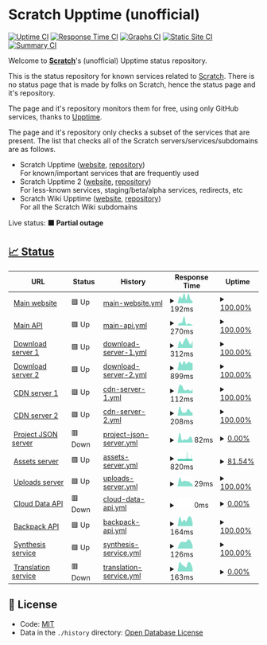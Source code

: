 # Scratch Upptime (unofficial)

[![Uptime CI](https://github.com/Hans5958/Scratch-Upptime/workflows/Uptime%20CI/badge.svg)](https://github.com/Hans5958/Scratch-Upptime/actions?query=workflow%3A%22Uptime+CI%22)
[![Response Time CI](https://github.com/Hans5958/Scratch-Upptime/workflows/Response%20Time%20CI/badge.svg)](https://github.com/Hans5958/Scratch-Upptime/actions?query=workflow%3A%22Response+Time+CI%22)
[![Graphs CI](https://github.com/Hans5958/Scratch-Upptime/workflows/Graphs%20CI/badge.svg)](https://github.com/Hans5958/Scratch-Upptime/actions?query=workflow%3A%22Graphs+CI%22)
[![Static Site CI](https://github.com/Hans5958/Scratch-Upptime/workflows/Static%20Site%20CI/badge.svg)](https://github.com/Hans5958/Scratch-Upptime/actions?query=workflow%3A%22Static+Site+CI%22)
[![Summary CI](https://github.com/Hans5958/Scratch-Upptime/workflows/Summary%20CI/badge.svg)](https://github.com/Hans5958/Scratch-Upptime/actions?query=workflow%3A%22Summary+CI%22)

Welcome to **[Scratch](https://scratch.mit.edu)**'s (unofficial) Upptime status repository.

This is the status repository for known services related to [Scratch](https://scratch.mit.edu). There is no status page that is made by folks on Scratch, hence the status page and it's repository.

The page and it's repository monitors them for free, using only GitHub services, thanks to [Upptime](https://github.com/upptime/upptime).

The page and it's repository only checks a subset of the services that are present. The list that checks all of the Scratch servers/services/subdomains are as follows.

- Scratch Upptime ([website](https://scratch-upptime.netlify.app), [repository](https://github.com/Hans5958/Scratch-Upptime))  
  For known/important services that are frequently used
- Scratch Upptime 2 ([website](https://scratch-upptime-2.netlify.app), [repository](https://github.com/Hans5958/Scratch-Upptime-2))  
  For less-known services, staging/beta/alpha services, redirects, etc
- Scratch Wiki Upptime ([website](https://scratch-wiki-upptime.netlify.app), [repository](https://github.com/Hans5958/Scratch-Wiki-Upptime))  
  For all the Scratch Wiki subdomains

Live status: <!--live status--> **🟧 Partial outage**

## [📈 Status](https://scratch-upptime.netlify.app)

<!--start: status pages-->
<!-- This summary is generated by Upptime (https://github.com/upptime/upptime) -->
<!-- Do not edit this manually, your changes will be overwritten -->
<!-- prettier-ignore -->
| URL | Status | History | Response Time | Uptime |
| --- | ------ | ------- | ------------- | ------ |
| <img alt="" src="https://icons.duckduckgo.com/ip3/scratch.mit.edu.ico" height="13"> [Main website](https://scratch.mit.edu) | 🟩 Up | [main-website.yml](https://github.com/Hans5958/Scratch-Upptime/commits/HEAD/history/main-website.yml) | <details><summary><img alt="Response time graph" src="./graphs/main-website/response-time-week.png" height="20"> 192ms</summary><br><a href="https://scratch-upptime.netlify.app/history/main-website"><img alt="Response time 153" src="https://img.shields.io/endpoint?url=https%3A%2F%2Fraw.githubusercontent.com%2FHans5958%2FScratch-Upptime%2FHEAD%2Fapi%2Fmain-website%2Fresponse-time.json"></a><br><a href="https://scratch-upptime.netlify.app/history/main-website"><img alt="24-hour response time 57" src="https://img.shields.io/endpoint?url=https%3A%2F%2Fraw.githubusercontent.com%2FHans5958%2FScratch-Upptime%2FHEAD%2Fapi%2Fmain-website%2Fresponse-time-day.json"></a><br><a href="https://scratch-upptime.netlify.app/history/main-website"><img alt="7-day response time 192" src="https://img.shields.io/endpoint?url=https%3A%2F%2Fraw.githubusercontent.com%2FHans5958%2FScratch-Upptime%2FHEAD%2Fapi%2Fmain-website%2Fresponse-time-week.json"></a><br><a href="https://scratch-upptime.netlify.app/history/main-website"><img alt="30-day response time 172" src="https://img.shields.io/endpoint?url=https%3A%2F%2Fraw.githubusercontent.com%2FHans5958%2FScratch-Upptime%2FHEAD%2Fapi%2Fmain-website%2Fresponse-time-month.json"></a><br><a href="https://scratch-upptime.netlify.app/history/main-website"><img alt="1-year response time 159" src="https://img.shields.io/endpoint?url=https%3A%2F%2Fraw.githubusercontent.com%2FHans5958%2FScratch-Upptime%2FHEAD%2Fapi%2Fmain-website%2Fresponse-time-year.json"></a></details> | <details><summary><a href="https://scratch-upptime.netlify.app/history/main-website">100.00%</a></summary><a href="https://scratch-upptime.netlify.app/history/main-website"><img alt="All-time uptime 99.98%" src="https://img.shields.io/endpoint?url=https%3A%2F%2Fraw.githubusercontent.com%2FHans5958%2FScratch-Upptime%2FHEAD%2Fapi%2Fmain-website%2Fuptime.json"></a><br><a href="https://scratch-upptime.netlify.app/history/main-website"><img alt="24-hour uptime 100.00%" src="https://img.shields.io/endpoint?url=https%3A%2F%2Fraw.githubusercontent.com%2FHans5958%2FScratch-Upptime%2FHEAD%2Fapi%2Fmain-website%2Fuptime-day.json"></a><br><a href="https://scratch-upptime.netlify.app/history/main-website"><img alt="7-day uptime 100.00%" src="https://img.shields.io/endpoint?url=https%3A%2F%2Fraw.githubusercontent.com%2FHans5958%2FScratch-Upptime%2FHEAD%2Fapi%2Fmain-website%2Fuptime-week.json"></a><br><a href="https://scratch-upptime.netlify.app/history/main-website"><img alt="30-day uptime 100.00%" src="https://img.shields.io/endpoint?url=https%3A%2F%2Fraw.githubusercontent.com%2FHans5958%2FScratch-Upptime%2FHEAD%2Fapi%2Fmain-website%2Fuptime-month.json"></a><br><a href="https://scratch-upptime.netlify.app/history/main-website"><img alt="1-year uptime 100.00%" src="https://img.shields.io/endpoint?url=https%3A%2F%2Fraw.githubusercontent.com%2FHans5958%2FScratch-Upptime%2FHEAD%2Fapi%2Fmain-website%2Fuptime-year.json"></a></details>
| <img alt="" src="https://icons.duckduckgo.com/ip3/api.scratch.mit.edu.ico" height="13"> [Main API](https://api.scratch.mit.edu) | 🟩 Up | [main-api.yml](https://github.com/Hans5958/Scratch-Upptime/commits/HEAD/history/main-api.yml) | <details><summary><img alt="Response time graph" src="./graphs/main-api/response-time-week.png" height="20"> 270ms</summary><br><a href="https://scratch-upptime.netlify.app/history/main-api"><img alt="Response time 147" src="https://img.shields.io/endpoint?url=https%3A%2F%2Fraw.githubusercontent.com%2FHans5958%2FScratch-Upptime%2FHEAD%2Fapi%2Fmain-api%2Fresponse-time.json"></a><br><a href="https://scratch-upptime.netlify.app/history/main-api"><img alt="24-hour response time 40" src="https://img.shields.io/endpoint?url=https%3A%2F%2Fraw.githubusercontent.com%2FHans5958%2FScratch-Upptime%2FHEAD%2Fapi%2Fmain-api%2Fresponse-time-day.json"></a><br><a href="https://scratch-upptime.netlify.app/history/main-api"><img alt="7-day response time 270" src="https://img.shields.io/endpoint?url=https%3A%2F%2Fraw.githubusercontent.com%2FHans5958%2FScratch-Upptime%2FHEAD%2Fapi%2Fmain-api%2Fresponse-time-week.json"></a><br><a href="https://scratch-upptime.netlify.app/history/main-api"><img alt="30-day response time 293" src="https://img.shields.io/endpoint?url=https%3A%2F%2Fraw.githubusercontent.com%2FHans5958%2FScratch-Upptime%2FHEAD%2Fapi%2Fmain-api%2Fresponse-time-month.json"></a><br><a href="https://scratch-upptime.netlify.app/history/main-api"><img alt="1-year response time 154" src="https://img.shields.io/endpoint?url=https%3A%2F%2Fraw.githubusercontent.com%2FHans5958%2FScratch-Upptime%2FHEAD%2Fapi%2Fmain-api%2Fresponse-time-year.json"></a></details> | <details><summary><a href="https://scratch-upptime.netlify.app/history/main-api">100.00%</a></summary><a href="https://scratch-upptime.netlify.app/history/main-api"><img alt="All-time uptime 100.00%" src="https://img.shields.io/endpoint?url=https%3A%2F%2Fraw.githubusercontent.com%2FHans5958%2FScratch-Upptime%2FHEAD%2Fapi%2Fmain-api%2Fuptime.json"></a><br><a href="https://scratch-upptime.netlify.app/history/main-api"><img alt="24-hour uptime 100.00%" src="https://img.shields.io/endpoint?url=https%3A%2F%2Fraw.githubusercontent.com%2FHans5958%2FScratch-Upptime%2FHEAD%2Fapi%2Fmain-api%2Fuptime-day.json"></a><br><a href="https://scratch-upptime.netlify.app/history/main-api"><img alt="7-day uptime 100.00%" src="https://img.shields.io/endpoint?url=https%3A%2F%2Fraw.githubusercontent.com%2FHans5958%2FScratch-Upptime%2FHEAD%2Fapi%2Fmain-api%2Fuptime-week.json"></a><br><a href="https://scratch-upptime.netlify.app/history/main-api"><img alt="30-day uptime 100.00%" src="https://img.shields.io/endpoint?url=https%3A%2F%2Fraw.githubusercontent.com%2FHans5958%2FScratch-Upptime%2FHEAD%2Fapi%2Fmain-api%2Fuptime-month.json"></a><br><a href="https://scratch-upptime.netlify.app/history/main-api"><img alt="1-year uptime 100.00%" src="https://img.shields.io/endpoint?url=https%3A%2F%2Fraw.githubusercontent.com%2FHans5958%2FScratch-Upptime%2FHEAD%2Fapi%2Fmain-api%2Fuptime-year.json"></a></details>
| <img alt="" src="https://icons.duckduckgo.com/ip3/download.scratch.mit.edu.ico" height="13"> [Download server 1](https://download.scratch.mit.edu) | 🟩 Up | [download-server-1.yml](https://github.com/Hans5958/Scratch-Upptime/commits/HEAD/history/download-server-1.yml) | <details><summary><img alt="Response time graph" src="./graphs/download-server-1/response-time-week.png" height="20"> 312ms</summary><br><a href="https://scratch-upptime.netlify.app/history/download-server-1"><img alt="Response time 274" src="https://img.shields.io/endpoint?url=https%3A%2F%2Fraw.githubusercontent.com%2FHans5958%2FScratch-Upptime%2FHEAD%2Fapi%2Fdownload-server-1%2Fresponse-time.json"></a><br><a href="https://scratch-upptime.netlify.app/history/download-server-1"><img alt="24-hour response time 342" src="https://img.shields.io/endpoint?url=https%3A%2F%2Fraw.githubusercontent.com%2FHans5958%2FScratch-Upptime%2FHEAD%2Fapi%2Fdownload-server-1%2Fresponse-time-day.json"></a><br><a href="https://scratch-upptime.netlify.app/history/download-server-1"><img alt="7-day response time 312" src="https://img.shields.io/endpoint?url=https%3A%2F%2Fraw.githubusercontent.com%2FHans5958%2FScratch-Upptime%2FHEAD%2Fapi%2Fdownload-server-1%2Fresponse-time-week.json"></a><br><a href="https://scratch-upptime.netlify.app/history/download-server-1"><img alt="30-day response time 285" src="https://img.shields.io/endpoint?url=https%3A%2F%2Fraw.githubusercontent.com%2FHans5958%2FScratch-Upptime%2FHEAD%2Fapi%2Fdownload-server-1%2Fresponse-time-month.json"></a><br><a href="https://scratch-upptime.netlify.app/history/download-server-1"><img alt="1-year response time 278" src="https://img.shields.io/endpoint?url=https%3A%2F%2Fraw.githubusercontent.com%2FHans5958%2FScratch-Upptime%2FHEAD%2Fapi%2Fdownload-server-1%2Fresponse-time-year.json"></a></details> | <details><summary><a href="https://scratch-upptime.netlify.app/history/download-server-1">100.00%</a></summary><a href="https://scratch-upptime.netlify.app/history/download-server-1"><img alt="All-time uptime 98.77%" src="https://img.shields.io/endpoint?url=https%3A%2F%2Fraw.githubusercontent.com%2FHans5958%2FScratch-Upptime%2FHEAD%2Fapi%2Fdownload-server-1%2Fuptime.json"></a><br><a href="https://scratch-upptime.netlify.app/history/download-server-1"><img alt="24-hour uptime 100.00%" src="https://img.shields.io/endpoint?url=https%3A%2F%2Fraw.githubusercontent.com%2FHans5958%2FScratch-Upptime%2FHEAD%2Fapi%2Fdownload-server-1%2Fuptime-day.json"></a><br><a href="https://scratch-upptime.netlify.app/history/download-server-1"><img alt="7-day uptime 100.00%" src="https://img.shields.io/endpoint?url=https%3A%2F%2Fraw.githubusercontent.com%2FHans5958%2FScratch-Upptime%2FHEAD%2Fapi%2Fdownload-server-1%2Fuptime-week.json"></a><br><a href="https://scratch-upptime.netlify.app/history/download-server-1"><img alt="30-day uptime 78.18%" src="https://img.shields.io/endpoint?url=https%3A%2F%2Fraw.githubusercontent.com%2FHans5958%2FScratch-Upptime%2FHEAD%2Fapi%2Fdownload-server-1%2Fuptime-month.json"></a><br><a href="https://scratch-upptime.netlify.app/history/download-server-1"><img alt="1-year uptime 98.18%" src="https://img.shields.io/endpoint?url=https%3A%2F%2Fraw.githubusercontent.com%2FHans5958%2FScratch-Upptime%2FHEAD%2Fapi%2Fdownload-server-1%2Fuptime-year.json"></a></details>
| <img alt="" src="https://icons.duckduckgo.com/ip3/downloads.scratch.mit.edu.ico" height="13"> [Download server 2](https://downloads.scratch.mit.edu/desktop/Scratch%20Setup.exe) | 🟩 Up | [download-server-2.yml](https://github.com/Hans5958/Scratch-Upptime/commits/HEAD/history/download-server-2.yml) | <details><summary><img alt="Response time graph" src="./graphs/download-server-2/response-time-week.png" height="20"> 899ms</summary><br><a href="https://scratch-upptime.netlify.app/history/download-server-2"><img alt="Response time 1576" src="https://img.shields.io/endpoint?url=https%3A%2F%2Fraw.githubusercontent.com%2FHans5958%2FScratch-Upptime%2FHEAD%2Fapi%2Fdownload-server-2%2Fresponse-time.json"></a><br><a href="https://scratch-upptime.netlify.app/history/download-server-2"><img alt="24-hour response time 833" src="https://img.shields.io/endpoint?url=https%3A%2F%2Fraw.githubusercontent.com%2FHans5958%2FScratch-Upptime%2FHEAD%2Fapi%2Fdownload-server-2%2Fresponse-time-day.json"></a><br><a href="https://scratch-upptime.netlify.app/history/download-server-2"><img alt="7-day response time 899" src="https://img.shields.io/endpoint?url=https%3A%2F%2Fraw.githubusercontent.com%2FHans5958%2FScratch-Upptime%2FHEAD%2Fapi%2Fdownload-server-2%2Fresponse-time-week.json"></a><br><a href="https://scratch-upptime.netlify.app/history/download-server-2"><img alt="30-day response time 866" src="https://img.shields.io/endpoint?url=https%3A%2F%2Fraw.githubusercontent.com%2FHans5958%2FScratch-Upptime%2FHEAD%2Fapi%2Fdownload-server-2%2Fresponse-time-month.json"></a><br><a href="https://scratch-upptime.netlify.app/history/download-server-2"><img alt="1-year response time 1524" src="https://img.shields.io/endpoint?url=https%3A%2F%2Fraw.githubusercontent.com%2FHans5958%2FScratch-Upptime%2FHEAD%2Fapi%2Fdownload-server-2%2Fresponse-time-year.json"></a></details> | <details><summary><a href="https://scratch-upptime.netlify.app/history/download-server-2">100.00%</a></summary><a href="https://scratch-upptime.netlify.app/history/download-server-2"><img alt="All-time uptime 99.84%" src="https://img.shields.io/endpoint?url=https%3A%2F%2Fraw.githubusercontent.com%2FHans5958%2FScratch-Upptime%2FHEAD%2Fapi%2Fdownload-server-2%2Fuptime.json"></a><br><a href="https://scratch-upptime.netlify.app/history/download-server-2"><img alt="24-hour uptime 100.00%" src="https://img.shields.io/endpoint?url=https%3A%2F%2Fraw.githubusercontent.com%2FHans5958%2FScratch-Upptime%2FHEAD%2Fapi%2Fdownload-server-2%2Fuptime-day.json"></a><br><a href="https://scratch-upptime.netlify.app/history/download-server-2"><img alt="7-day uptime 100.00%" src="https://img.shields.io/endpoint?url=https%3A%2F%2Fraw.githubusercontent.com%2FHans5958%2FScratch-Upptime%2FHEAD%2Fapi%2Fdownload-server-2%2Fuptime-week.json"></a><br><a href="https://scratch-upptime.netlify.app/history/download-server-2"><img alt="30-day uptime 100.00%" src="https://img.shields.io/endpoint?url=https%3A%2F%2Fraw.githubusercontent.com%2FHans5958%2FScratch-Upptime%2FHEAD%2Fapi%2Fdownload-server-2%2Fuptime-month.json"></a><br><a href="https://scratch-upptime.netlify.app/history/download-server-2"><img alt="1-year uptime 99.65%" src="https://img.shields.io/endpoint?url=https%3A%2F%2Fraw.githubusercontent.com%2FHans5958%2FScratch-Upptime%2FHEAD%2Fapi%2Fdownload-server-2%2Fuptime-year.json"></a></details>
| <img alt="" src="https://icons.duckduckgo.com/ip3/cdn.scratch.mit.edu.ico" height="13"> [CDN server 1](https://cdn.scratch.mit.edu/scratchr2/static/__867ec47c1657f9fde21932c086a84195__/images/logo_sm.png) | 🟩 Up | [cdn-server-1.yml](https://github.com/Hans5958/Scratch-Upptime/commits/HEAD/history/cdn-server-1.yml) | <details><summary><img alt="Response time graph" src="./graphs/cdn-server-1/response-time-week.png" height="20"> 112ms</summary><br><a href="https://scratch-upptime.netlify.app/history/cdn-server-1"><img alt="Response time 125" src="https://img.shields.io/endpoint?url=https%3A%2F%2Fraw.githubusercontent.com%2FHans5958%2FScratch-Upptime%2FHEAD%2Fapi%2Fcdn-server-1%2Fresponse-time.json"></a><br><a href="https://scratch-upptime.netlify.app/history/cdn-server-1"><img alt="24-hour response time 98" src="https://img.shields.io/endpoint?url=https%3A%2F%2Fraw.githubusercontent.com%2FHans5958%2FScratch-Upptime%2FHEAD%2Fapi%2Fcdn-server-1%2Fresponse-time-day.json"></a><br><a href="https://scratch-upptime.netlify.app/history/cdn-server-1"><img alt="7-day response time 112" src="https://img.shields.io/endpoint?url=https%3A%2F%2Fraw.githubusercontent.com%2FHans5958%2FScratch-Upptime%2FHEAD%2Fapi%2Fcdn-server-1%2Fresponse-time-week.json"></a><br><a href="https://scratch-upptime.netlify.app/history/cdn-server-1"><img alt="30-day response time 128" src="https://img.shields.io/endpoint?url=https%3A%2F%2Fraw.githubusercontent.com%2FHans5958%2FScratch-Upptime%2FHEAD%2Fapi%2Fcdn-server-1%2Fresponse-time-month.json"></a><br><a href="https://scratch-upptime.netlify.app/history/cdn-server-1"><img alt="1-year response time 129" src="https://img.shields.io/endpoint?url=https%3A%2F%2Fraw.githubusercontent.com%2FHans5958%2FScratch-Upptime%2FHEAD%2Fapi%2Fcdn-server-1%2Fresponse-time-year.json"></a></details> | <details><summary><a href="https://scratch-upptime.netlify.app/history/cdn-server-1">100.00%</a></summary><a href="https://scratch-upptime.netlify.app/history/cdn-server-1"><img alt="All-time uptime 100.00%" src="https://img.shields.io/endpoint?url=https%3A%2F%2Fraw.githubusercontent.com%2FHans5958%2FScratch-Upptime%2FHEAD%2Fapi%2Fcdn-server-1%2Fuptime.json"></a><br><a href="https://scratch-upptime.netlify.app/history/cdn-server-1"><img alt="24-hour uptime 100.00%" src="https://img.shields.io/endpoint?url=https%3A%2F%2Fraw.githubusercontent.com%2FHans5958%2FScratch-Upptime%2FHEAD%2Fapi%2Fcdn-server-1%2Fuptime-day.json"></a><br><a href="https://scratch-upptime.netlify.app/history/cdn-server-1"><img alt="7-day uptime 100.00%" src="https://img.shields.io/endpoint?url=https%3A%2F%2Fraw.githubusercontent.com%2FHans5958%2FScratch-Upptime%2FHEAD%2Fapi%2Fcdn-server-1%2Fuptime-week.json"></a><br><a href="https://scratch-upptime.netlify.app/history/cdn-server-1"><img alt="30-day uptime 100.00%" src="https://img.shields.io/endpoint?url=https%3A%2F%2Fraw.githubusercontent.com%2FHans5958%2FScratch-Upptime%2FHEAD%2Fapi%2Fcdn-server-1%2Fuptime-month.json"></a><br><a href="https://scratch-upptime.netlify.app/history/cdn-server-1"><img alt="1-year uptime 100.00%" src="https://img.shields.io/endpoint?url=https%3A%2F%2Fraw.githubusercontent.com%2FHans5958%2FScratch-Upptime%2FHEAD%2Fapi%2Fcdn-server-1%2Fuptime-year.json"></a></details>
| <img alt="" src="https://icons.duckduckgo.com/ip3/cdn2.scratch.mit.edu.ico" height="13"> [CDN server 2](https://cdn2.scratch.mit.edu/get_image/user/1882674_48x48.png) | 🟩 Up | [cdn-server-2.yml](https://github.com/Hans5958/Scratch-Upptime/commits/HEAD/history/cdn-server-2.yml) | <details><summary><img alt="Response time graph" src="./graphs/cdn-server-2/response-time-week.png" height="20"> 208ms</summary><br><a href="https://scratch-upptime.netlify.app/history/cdn-server-2"><img alt="Response time 238" src="https://img.shields.io/endpoint?url=https%3A%2F%2Fraw.githubusercontent.com%2FHans5958%2FScratch-Upptime%2FHEAD%2Fapi%2Fcdn-server-2%2Fresponse-time.json"></a><br><a href="https://scratch-upptime.netlify.app/history/cdn-server-2"><img alt="24-hour response time 117" src="https://img.shields.io/endpoint?url=https%3A%2F%2Fraw.githubusercontent.com%2FHans5958%2FScratch-Upptime%2FHEAD%2Fapi%2Fcdn-server-2%2Fresponse-time-day.json"></a><br><a href="https://scratch-upptime.netlify.app/history/cdn-server-2"><img alt="7-day response time 208" src="https://img.shields.io/endpoint?url=https%3A%2F%2Fraw.githubusercontent.com%2FHans5958%2FScratch-Upptime%2FHEAD%2Fapi%2Fcdn-server-2%2Fresponse-time-week.json"></a><br><a href="https://scratch-upptime.netlify.app/history/cdn-server-2"><img alt="30-day response time 223" src="https://img.shields.io/endpoint?url=https%3A%2F%2Fraw.githubusercontent.com%2FHans5958%2FScratch-Upptime%2FHEAD%2Fapi%2Fcdn-server-2%2Fresponse-time-month.json"></a><br><a href="https://scratch-upptime.netlify.app/history/cdn-server-2"><img alt="1-year response time 239" src="https://img.shields.io/endpoint?url=https%3A%2F%2Fraw.githubusercontent.com%2FHans5958%2FScratch-Upptime%2FHEAD%2Fapi%2Fcdn-server-2%2Fresponse-time-year.json"></a></details> | <details><summary><a href="https://scratch-upptime.netlify.app/history/cdn-server-2">100.00%</a></summary><a href="https://scratch-upptime.netlify.app/history/cdn-server-2"><img alt="All-time uptime 99.96%" src="https://img.shields.io/endpoint?url=https%3A%2F%2Fraw.githubusercontent.com%2FHans5958%2FScratch-Upptime%2FHEAD%2Fapi%2Fcdn-server-2%2Fuptime.json"></a><br><a href="https://scratch-upptime.netlify.app/history/cdn-server-2"><img alt="24-hour uptime 100.00%" src="https://img.shields.io/endpoint?url=https%3A%2F%2Fraw.githubusercontent.com%2FHans5958%2FScratch-Upptime%2FHEAD%2Fapi%2Fcdn-server-2%2Fuptime-day.json"></a><br><a href="https://scratch-upptime.netlify.app/history/cdn-server-2"><img alt="7-day uptime 100.00%" src="https://img.shields.io/endpoint?url=https%3A%2F%2Fraw.githubusercontent.com%2FHans5958%2FScratch-Upptime%2FHEAD%2Fapi%2Fcdn-server-2%2Fuptime-week.json"></a><br><a href="https://scratch-upptime.netlify.app/history/cdn-server-2"><img alt="30-day uptime 100.00%" src="https://img.shields.io/endpoint?url=https%3A%2F%2Fraw.githubusercontent.com%2FHans5958%2FScratch-Upptime%2FHEAD%2Fapi%2Fcdn-server-2%2Fuptime-month.json"></a><br><a href="https://scratch-upptime.netlify.app/history/cdn-server-2"><img alt="1-year uptime 100.00%" src="https://img.shields.io/endpoint?url=https%3A%2F%2Fraw.githubusercontent.com%2FHans5958%2FScratch-Upptime%2FHEAD%2Fapi%2Fcdn-server-2%2Fuptime-year.json"></a></details>
| <img alt="" src="https://icons.duckduckgo.com/ip3/projects.scratch.mit.edu.ico" height="13"> [Project JSON server](https://projects.scratch.mit.edu) | 🟥 Down | [project-json-server.yml](https://github.com/Hans5958/Scratch-Upptime/commits/HEAD/history/project-json-server.yml) | <details><summary><img alt="Response time graph" src="./graphs/project-json-server/response-time-week.png" height="20"> 82ms</summary><br><a href="https://scratch-upptime.netlify.app/history/project-json-server"><img alt="Response time 118" src="https://img.shields.io/endpoint?url=https%3A%2F%2Fraw.githubusercontent.com%2FHans5958%2FScratch-Upptime%2FHEAD%2Fapi%2Fproject-json-server%2Fresponse-time.json"></a><br><a href="https://scratch-upptime.netlify.app/history/project-json-server"><img alt="24-hour response time 36" src="https://img.shields.io/endpoint?url=https%3A%2F%2Fraw.githubusercontent.com%2FHans5958%2FScratch-Upptime%2FHEAD%2Fapi%2Fproject-json-server%2Fresponse-time-day.json"></a><br><a href="https://scratch-upptime.netlify.app/history/project-json-server"><img alt="7-day response time 82" src="https://img.shields.io/endpoint?url=https%3A%2F%2Fraw.githubusercontent.com%2FHans5958%2FScratch-Upptime%2FHEAD%2Fapi%2Fproject-json-server%2Fresponse-time-week.json"></a><br><a href="https://scratch-upptime.netlify.app/history/project-json-server"><img alt="30-day response time 132" src="https://img.shields.io/endpoint?url=https%3A%2F%2Fraw.githubusercontent.com%2FHans5958%2FScratch-Upptime%2FHEAD%2Fapi%2Fproject-json-server%2Fresponse-time-month.json"></a><br><a href="https://scratch-upptime.netlify.app/history/project-json-server"><img alt="1-year response time 120" src="https://img.shields.io/endpoint?url=https%3A%2F%2Fraw.githubusercontent.com%2FHans5958%2FScratch-Upptime%2FHEAD%2Fapi%2Fproject-json-server%2Fresponse-time-year.json"></a></details> | <details><summary><a href="https://scratch-upptime.netlify.app/history/project-json-server">0.00%</a></summary><a href="https://scratch-upptime.netlify.app/history/project-json-server"><img alt="All-time uptime 66.45%" src="https://img.shields.io/endpoint?url=https%3A%2F%2Fraw.githubusercontent.com%2FHans5958%2FScratch-Upptime%2FHEAD%2Fapi%2Fproject-json-server%2Fuptime.json"></a><br><a href="https://scratch-upptime.netlify.app/history/project-json-server"><img alt="24-hour uptime 0.00%" src="https://img.shields.io/endpoint?url=https%3A%2F%2Fraw.githubusercontent.com%2FHans5958%2FScratch-Upptime%2FHEAD%2Fapi%2Fproject-json-server%2Fuptime-day.json"></a><br><a href="https://scratch-upptime.netlify.app/history/project-json-server"><img alt="7-day uptime 0.00%" src="https://img.shields.io/endpoint?url=https%3A%2F%2Fraw.githubusercontent.com%2FHans5958%2FScratch-Upptime%2FHEAD%2Fapi%2Fproject-json-server%2Fuptime-week.json"></a><br><a href="https://scratch-upptime.netlify.app/history/project-json-server"><img alt="30-day uptime 0.00%" src="https://img.shields.io/endpoint?url=https%3A%2F%2Fraw.githubusercontent.com%2FHans5958%2FScratch-Upptime%2FHEAD%2Fapi%2Fproject-json-server%2Fuptime-month.json"></a><br><a href="https://scratch-upptime.netlify.app/history/project-json-server"><img alt="1-year uptime 2.18%" src="https://img.shields.io/endpoint?url=https%3A%2F%2Fraw.githubusercontent.com%2FHans5958%2FScratch-Upptime%2FHEAD%2Fapi%2Fproject-json-server%2Fuptime-year.json"></a></details>
| <img alt="" src="https://icons.duckduckgo.com/ip3/assets.scratch.mit.edu.ico" height="13"> [Assets server](https://assets.scratch.mit.edu) | 🟩 Up | [assets-server.yml](https://github.com/Hans5958/Scratch-Upptime/commits/HEAD/history/assets-server.yml) | <details><summary><img alt="Response time graph" src="./graphs/assets-server/response-time-week.png" height="20"> 820ms</summary><br><a href="https://scratch-upptime.netlify.app/history/assets-server"><img alt="Response time 328" src="https://img.shields.io/endpoint?url=https%3A%2F%2Fraw.githubusercontent.com%2FHans5958%2FScratch-Upptime%2FHEAD%2Fapi%2Fassets-server%2Fresponse-time.json"></a><br><a href="https://scratch-upptime.netlify.app/history/assets-server"><img alt="24-hour response time 748" src="https://img.shields.io/endpoint?url=https%3A%2F%2Fraw.githubusercontent.com%2FHans5958%2FScratch-Upptime%2FHEAD%2Fapi%2Fassets-server%2Fresponse-time-day.json"></a><br><a href="https://scratch-upptime.netlify.app/history/assets-server"><img alt="7-day response time 820" src="https://img.shields.io/endpoint?url=https%3A%2F%2Fraw.githubusercontent.com%2FHans5958%2FScratch-Upptime%2FHEAD%2Fapi%2Fassets-server%2Fresponse-time-week.json"></a><br><a href="https://scratch-upptime.netlify.app/history/assets-server"><img alt="30-day response time 746" src="https://img.shields.io/endpoint?url=https%3A%2F%2Fraw.githubusercontent.com%2FHans5958%2FScratch-Upptime%2FHEAD%2Fapi%2Fassets-server%2Fresponse-time-month.json"></a><br><a href="https://scratch-upptime.netlify.app/history/assets-server"><img alt="1-year response time 379" src="https://img.shields.io/endpoint?url=https%3A%2F%2Fraw.githubusercontent.com%2FHans5958%2FScratch-Upptime%2FHEAD%2Fapi%2Fassets-server%2Fresponse-time-year.json"></a></details> | <details><summary><a href="https://scratch-upptime.netlify.app/history/assets-server">81.54%</a></summary><a href="https://scratch-upptime.netlify.app/history/assets-server"><img alt="All-time uptime 99.87%" src="https://img.shields.io/endpoint?url=https%3A%2F%2Fraw.githubusercontent.com%2FHans5958%2FScratch-Upptime%2FHEAD%2Fapi%2Fassets-server%2Fuptime.json"></a><br><a href="https://scratch-upptime.netlify.app/history/assets-server"><img alt="24-hour uptime 63.36%" src="https://img.shields.io/endpoint?url=https%3A%2F%2Fraw.githubusercontent.com%2FHans5958%2FScratch-Upptime%2FHEAD%2Fapi%2Fassets-server%2Fuptime-day.json"></a><br><a href="https://scratch-upptime.netlify.app/history/assets-server"><img alt="7-day uptime 81.54%" src="https://img.shields.io/endpoint?url=https%3A%2F%2Fraw.githubusercontent.com%2FHans5958%2FScratch-Upptime%2FHEAD%2Fapi%2Fassets-server%2Fuptime-week.json"></a><br><a href="https://scratch-upptime.netlify.app/history/assets-server"><img alt="30-day uptime 95.62%" src="https://img.shields.io/endpoint?url=https%3A%2F%2Fraw.githubusercontent.com%2FHans5958%2FScratch-Upptime%2FHEAD%2Fapi%2Fassets-server%2Fuptime-month.json"></a><br><a href="https://scratch-upptime.netlify.app/history/assets-server"><img alt="1-year uptime 99.63%" src="https://img.shields.io/endpoint?url=https%3A%2F%2Fraw.githubusercontent.com%2FHans5958%2FScratch-Upptime%2FHEAD%2Fapi%2Fassets-server%2Fuptime-year.json"></a></details>
| <img alt="" src="https://icons.duckduckgo.com/ip3/uploads.scratch.mit.edu.ico" height="13"> [Uploads server](https://uploads.scratch.mit.edu/projects/thumbnails/10128407.png) | 🟩 Up | [uploads-server.yml](https://github.com/Hans5958/Scratch-Upptime/commits/HEAD/history/uploads-server.yml) | <details><summary><img alt="Response time graph" src="./graphs/uploads-server/response-time-week.png" height="20"> 29ms</summary><br><a href="https://scratch-upptime.netlify.app/history/uploads-server"><img alt="Response time 41" src="https://img.shields.io/endpoint?url=https%3A%2F%2Fraw.githubusercontent.com%2FHans5958%2FScratch-Upptime%2FHEAD%2Fapi%2Fuploads-server%2Fresponse-time.json"></a><br><a href="https://scratch-upptime.netlify.app/history/uploads-server"><img alt="24-hour response time 9" src="https://img.shields.io/endpoint?url=https%3A%2F%2Fraw.githubusercontent.com%2FHans5958%2FScratch-Upptime%2FHEAD%2Fapi%2Fuploads-server%2Fresponse-time-day.json"></a><br><a href="https://scratch-upptime.netlify.app/history/uploads-server"><img alt="7-day response time 29" src="https://img.shields.io/endpoint?url=https%3A%2F%2Fraw.githubusercontent.com%2FHans5958%2FScratch-Upptime%2FHEAD%2Fapi%2Fuploads-server%2Fresponse-time-week.json"></a><br><a href="https://scratch-upptime.netlify.app/history/uploads-server"><img alt="30-day response time 42" src="https://img.shields.io/endpoint?url=https%3A%2F%2Fraw.githubusercontent.com%2FHans5958%2FScratch-Upptime%2FHEAD%2Fapi%2Fuploads-server%2Fresponse-time-month.json"></a><br><a href="https://scratch-upptime.netlify.app/history/uploads-server"><img alt="1-year response time 40" src="https://img.shields.io/endpoint?url=https%3A%2F%2Fraw.githubusercontent.com%2FHans5958%2FScratch-Upptime%2FHEAD%2Fapi%2Fuploads-server%2Fresponse-time-year.json"></a></details> | <details><summary><a href="https://scratch-upptime.netlify.app/history/uploads-server">100.00%</a></summary><a href="https://scratch-upptime.netlify.app/history/uploads-server"><img alt="All-time uptime 99.99%" src="https://img.shields.io/endpoint?url=https%3A%2F%2Fraw.githubusercontent.com%2FHans5958%2FScratch-Upptime%2FHEAD%2Fapi%2Fuploads-server%2Fuptime.json"></a><br><a href="https://scratch-upptime.netlify.app/history/uploads-server"><img alt="24-hour uptime 100.00%" src="https://img.shields.io/endpoint?url=https%3A%2F%2Fraw.githubusercontent.com%2FHans5958%2FScratch-Upptime%2FHEAD%2Fapi%2Fuploads-server%2Fuptime-day.json"></a><br><a href="https://scratch-upptime.netlify.app/history/uploads-server"><img alt="7-day uptime 100.00%" src="https://img.shields.io/endpoint?url=https%3A%2F%2Fraw.githubusercontent.com%2FHans5958%2FScratch-Upptime%2FHEAD%2Fapi%2Fuploads-server%2Fuptime-week.json"></a><br><a href="https://scratch-upptime.netlify.app/history/uploads-server"><img alt="30-day uptime 100.00%" src="https://img.shields.io/endpoint?url=https%3A%2F%2Fraw.githubusercontent.com%2FHans5958%2FScratch-Upptime%2FHEAD%2Fapi%2Fuploads-server%2Fuptime-month.json"></a><br><a href="https://scratch-upptime.netlify.app/history/uploads-server"><img alt="1-year uptime 100.00%" src="https://img.shields.io/endpoint?url=https%3A%2F%2Fraw.githubusercontent.com%2FHans5958%2FScratch-Upptime%2FHEAD%2Fapi%2Fuploads-server%2Fuptime-year.json"></a></details>
| <img alt="" src="https://icons.duckduckgo.com/ip3/clouddata.scratch.mit.edu.ico" height="13"> [Cloud Data API](https://clouddata.scratch.mit.edu) | 🟥 Down | [cloud-data-api.yml](https://github.com/Hans5958/Scratch-Upptime/commits/HEAD/history/cloud-data-api.yml) | <details><summary><img alt="Response time graph" src="./graphs/cloud-data-api/response-time-week.png" height="20"> 0ms</summary><br><a href="https://scratch-upptime.netlify.app/history/cloud-data-api"><img alt="Response time 288" src="https://img.shields.io/endpoint?url=https%3A%2F%2Fraw.githubusercontent.com%2FHans5958%2FScratch-Upptime%2FHEAD%2Fapi%2Fcloud-data-api%2Fresponse-time.json"></a><br><a href="https://scratch-upptime.netlify.app/history/cloud-data-api"><img alt="24-hour response time 0" src="https://img.shields.io/endpoint?url=https%3A%2F%2Fraw.githubusercontent.com%2FHans5958%2FScratch-Upptime%2FHEAD%2Fapi%2Fcloud-data-api%2Fresponse-time-day.json"></a><br><a href="https://scratch-upptime.netlify.app/history/cloud-data-api"><img alt="7-day response time 0" src="https://img.shields.io/endpoint?url=https%3A%2F%2Fraw.githubusercontent.com%2FHans5958%2FScratch-Upptime%2FHEAD%2Fapi%2Fcloud-data-api%2Fresponse-time-week.json"></a><br><a href="https://scratch-upptime.netlify.app/history/cloud-data-api"><img alt="30-day response time 0" src="https://img.shields.io/endpoint?url=https%3A%2F%2Fraw.githubusercontent.com%2FHans5958%2FScratch-Upptime%2FHEAD%2Fapi%2Fcloud-data-api%2Fresponse-time-month.json"></a><br><a href="https://scratch-upptime.netlify.app/history/cloud-data-api"><img alt="1-year response time 269" src="https://img.shields.io/endpoint?url=https%3A%2F%2Fraw.githubusercontent.com%2FHans5958%2FScratch-Upptime%2FHEAD%2Fapi%2Fcloud-data-api%2Fresponse-time-year.json"></a></details> | <details><summary><a href="https://scratch-upptime.netlify.app/history/cloud-data-api">0.00%</a></summary><a href="https://scratch-upptime.netlify.app/history/cloud-data-api"><img alt="All-time uptime 96.68%" src="https://img.shields.io/endpoint?url=https%3A%2F%2Fraw.githubusercontent.com%2FHans5958%2FScratch-Upptime%2FHEAD%2Fapi%2Fcloud-data-api%2Fuptime.json"></a><br><a href="https://scratch-upptime.netlify.app/history/cloud-data-api"><img alt="24-hour uptime 0.00%" src="https://img.shields.io/endpoint?url=https%3A%2F%2Fraw.githubusercontent.com%2FHans5958%2FScratch-Upptime%2FHEAD%2Fapi%2Fcloud-data-api%2Fuptime-day.json"></a><br><a href="https://scratch-upptime.netlify.app/history/cloud-data-api"><img alt="7-day uptime 0.00%" src="https://img.shields.io/endpoint?url=https%3A%2F%2Fraw.githubusercontent.com%2FHans5958%2FScratch-Upptime%2FHEAD%2Fapi%2Fcloud-data-api%2Fuptime-week.json"></a><br><a href="https://scratch-upptime.netlify.app/history/cloud-data-api"><img alt="30-day uptime 0.00%" src="https://img.shields.io/endpoint?url=https%3A%2F%2Fraw.githubusercontent.com%2FHans5958%2FScratch-Upptime%2FHEAD%2Fapi%2Fcloud-data-api%2Fuptime-month.json"></a><br><a href="https://scratch-upptime.netlify.app/history/cloud-data-api"><img alt="1-year uptime 90.32%" src="https://img.shields.io/endpoint?url=https%3A%2F%2Fraw.githubusercontent.com%2FHans5958%2FScratch-Upptime%2FHEAD%2Fapi%2Fcloud-data-api%2Fuptime-year.json"></a></details>
| <img alt="" src="https://icons.duckduckgo.com/ip3/backpack.scratch.mit.edu.ico" height="13"> [Backpack API](https://backpack.scratch.mit.edu) | 🟩 Up | [backpack-api.yml](https://github.com/Hans5958/Scratch-Upptime/commits/HEAD/history/backpack-api.yml) | <details><summary><img alt="Response time graph" src="./graphs/backpack-api/response-time-week.png" height="20"> 164ms</summary><br><a href="https://scratch-upptime.netlify.app/history/backpack-api"><img alt="Response time 290" src="https://img.shields.io/endpoint?url=https%3A%2F%2Fraw.githubusercontent.com%2FHans5958%2FScratch-Upptime%2FHEAD%2Fapi%2Fbackpack-api%2Fresponse-time.json"></a><br><a href="https://scratch-upptime.netlify.app/history/backpack-api"><img alt="24-hour response time 77" src="https://img.shields.io/endpoint?url=https%3A%2F%2Fraw.githubusercontent.com%2FHans5958%2FScratch-Upptime%2FHEAD%2Fapi%2Fbackpack-api%2Fresponse-time-day.json"></a><br><a href="https://scratch-upptime.netlify.app/history/backpack-api"><img alt="7-day response time 164" src="https://img.shields.io/endpoint?url=https%3A%2F%2Fraw.githubusercontent.com%2FHans5958%2FScratch-Upptime%2FHEAD%2Fapi%2Fbackpack-api%2Fresponse-time-week.json"></a><br><a href="https://scratch-upptime.netlify.app/history/backpack-api"><img alt="30-day response time 459" src="https://img.shields.io/endpoint?url=https%3A%2F%2Fraw.githubusercontent.com%2FHans5958%2FScratch-Upptime%2FHEAD%2Fapi%2Fbackpack-api%2Fresponse-time-month.json"></a><br><a href="https://scratch-upptime.netlify.app/history/backpack-api"><img alt="1-year response time 327" src="https://img.shields.io/endpoint?url=https%3A%2F%2Fraw.githubusercontent.com%2FHans5958%2FScratch-Upptime%2FHEAD%2Fapi%2Fbackpack-api%2Fresponse-time-year.json"></a></details> | <details><summary><a href="https://scratch-upptime.netlify.app/history/backpack-api">100.00%</a></summary><a href="https://scratch-upptime.netlify.app/history/backpack-api"><img alt="All-time uptime 99.97%" src="https://img.shields.io/endpoint?url=https%3A%2F%2Fraw.githubusercontent.com%2FHans5958%2FScratch-Upptime%2FHEAD%2Fapi%2Fbackpack-api%2Fuptime.json"></a><br><a href="https://scratch-upptime.netlify.app/history/backpack-api"><img alt="24-hour uptime 100.00%" src="https://img.shields.io/endpoint?url=https%3A%2F%2Fraw.githubusercontent.com%2FHans5958%2FScratch-Upptime%2FHEAD%2Fapi%2Fbackpack-api%2Fuptime-day.json"></a><br><a href="https://scratch-upptime.netlify.app/history/backpack-api"><img alt="7-day uptime 100.00%" src="https://img.shields.io/endpoint?url=https%3A%2F%2Fraw.githubusercontent.com%2FHans5958%2FScratch-Upptime%2FHEAD%2Fapi%2Fbackpack-api%2Fuptime-week.json"></a><br><a href="https://scratch-upptime.netlify.app/history/backpack-api"><img alt="30-day uptime 100.00%" src="https://img.shields.io/endpoint?url=https%3A%2F%2Fraw.githubusercontent.com%2FHans5958%2FScratch-Upptime%2FHEAD%2Fapi%2Fbackpack-api%2Fuptime-month.json"></a><br><a href="https://scratch-upptime.netlify.app/history/backpack-api"><img alt="1-year uptime 99.94%" src="https://img.shields.io/endpoint?url=https%3A%2F%2Fraw.githubusercontent.com%2FHans5958%2FScratch-Upptime%2FHEAD%2Fapi%2Fbackpack-api%2Fuptime-year.json"></a></details>
| <img alt="" src="https://icons.duckduckgo.com/ip3/synthesis-service.scratch.mit.edu.ico" height="13"> [Synthesis service](https://synthesis-service.scratch.mit.edu) | 🟩 Up | [synthesis-service.yml](https://github.com/Hans5958/Scratch-Upptime/commits/HEAD/history/synthesis-service.yml) | <details><summary><img alt="Response time graph" src="./graphs/synthesis-service/response-time-week.png" height="20"> 126ms</summary><br><a href="https://scratch-upptime.netlify.app/history/synthesis-service"><img alt="Response time 145" src="https://img.shields.io/endpoint?url=https%3A%2F%2Fraw.githubusercontent.com%2FHans5958%2FScratch-Upptime%2FHEAD%2Fapi%2Fsynthesis-service%2Fresponse-time.json"></a><br><a href="https://scratch-upptime.netlify.app/history/synthesis-service"><img alt="24-hour response time 53" src="https://img.shields.io/endpoint?url=https%3A%2F%2Fraw.githubusercontent.com%2FHans5958%2FScratch-Upptime%2FHEAD%2Fapi%2Fsynthesis-service%2Fresponse-time-day.json"></a><br><a href="https://scratch-upptime.netlify.app/history/synthesis-service"><img alt="7-day response time 126" src="https://img.shields.io/endpoint?url=https%3A%2F%2Fraw.githubusercontent.com%2FHans5958%2FScratch-Upptime%2FHEAD%2Fapi%2Fsynthesis-service%2Fresponse-time-week.json"></a><br><a href="https://scratch-upptime.netlify.app/history/synthesis-service"><img alt="30-day response time 117" src="https://img.shields.io/endpoint?url=https%3A%2F%2Fraw.githubusercontent.com%2FHans5958%2FScratch-Upptime%2FHEAD%2Fapi%2Fsynthesis-service%2Fresponse-time-month.json"></a><br><a href="https://scratch-upptime.netlify.app/history/synthesis-service"><img alt="1-year response time 158" src="https://img.shields.io/endpoint?url=https%3A%2F%2Fraw.githubusercontent.com%2FHans5958%2FScratch-Upptime%2FHEAD%2Fapi%2Fsynthesis-service%2Fresponse-time-year.json"></a></details> | <details><summary><a href="https://scratch-upptime.netlify.app/history/synthesis-service">100.00%</a></summary><a href="https://scratch-upptime.netlify.app/history/synthesis-service"><img alt="All-time uptime 99.98%" src="https://img.shields.io/endpoint?url=https%3A%2F%2Fraw.githubusercontent.com%2FHans5958%2FScratch-Upptime%2FHEAD%2Fapi%2Fsynthesis-service%2Fuptime.json"></a><br><a href="https://scratch-upptime.netlify.app/history/synthesis-service"><img alt="24-hour uptime 100.00%" src="https://img.shields.io/endpoint?url=https%3A%2F%2Fraw.githubusercontent.com%2FHans5958%2FScratch-Upptime%2FHEAD%2Fapi%2Fsynthesis-service%2Fuptime-day.json"></a><br><a href="https://scratch-upptime.netlify.app/history/synthesis-service"><img alt="7-day uptime 100.00%" src="https://img.shields.io/endpoint?url=https%3A%2F%2Fraw.githubusercontent.com%2FHans5958%2FScratch-Upptime%2FHEAD%2Fapi%2Fsynthesis-service%2Fuptime-week.json"></a><br><a href="https://scratch-upptime.netlify.app/history/synthesis-service"><img alt="30-day uptime 99.95%" src="https://img.shields.io/endpoint?url=https%3A%2F%2Fraw.githubusercontent.com%2FHans5958%2FScratch-Upptime%2FHEAD%2Fapi%2Fsynthesis-service%2Fuptime-month.json"></a><br><a href="https://scratch-upptime.netlify.app/history/synthesis-service"><img alt="1-year uptime 99.99%" src="https://img.shields.io/endpoint?url=https%3A%2F%2Fraw.githubusercontent.com%2FHans5958%2FScratch-Upptime%2FHEAD%2Fapi%2Fsynthesis-service%2Fuptime-year.json"></a></details>
| <img alt="" src="https://icons.duckduckgo.com/ip3/translate-service.scratch.mit.edu.ico" height="13"> [Translation service](https://translate-service.scratch.mit.edu) | 🟥 Down | [translation-service.yml](https://github.com/Hans5958/Scratch-Upptime/commits/HEAD/history/translation-service.yml) | <details><summary><img alt="Response time graph" src="./graphs/translation-service/response-time-week.png" height="20"> 163ms</summary><br><a href="https://scratch-upptime.netlify.app/history/translation-service"><img alt="Response time 160" src="https://img.shields.io/endpoint?url=https%3A%2F%2Fraw.githubusercontent.com%2FHans5958%2FScratch-Upptime%2FHEAD%2Fapi%2Ftranslation-service%2Fresponse-time.json"></a><br><a href="https://scratch-upptime.netlify.app/history/translation-service"><img alt="24-hour response time 70" src="https://img.shields.io/endpoint?url=https%3A%2F%2Fraw.githubusercontent.com%2FHans5958%2FScratch-Upptime%2FHEAD%2Fapi%2Ftranslation-service%2Fresponse-time-day.json"></a><br><a href="https://scratch-upptime.netlify.app/history/translation-service"><img alt="7-day response time 163" src="https://img.shields.io/endpoint?url=https%3A%2F%2Fraw.githubusercontent.com%2FHans5958%2FScratch-Upptime%2FHEAD%2Fapi%2Ftranslation-service%2Fresponse-time-week.json"></a><br><a href="https://scratch-upptime.netlify.app/history/translation-service"><img alt="30-day response time 222" src="https://img.shields.io/endpoint?url=https%3A%2F%2Fraw.githubusercontent.com%2FHans5958%2FScratch-Upptime%2FHEAD%2Fapi%2Ftranslation-service%2Fresponse-time-month.json"></a><br><a href="https://scratch-upptime.netlify.app/history/translation-service"><img alt="1-year response time 169" src="https://img.shields.io/endpoint?url=https%3A%2F%2Fraw.githubusercontent.com%2FHans5958%2FScratch-Upptime%2FHEAD%2Fapi%2Ftranslation-service%2Fresponse-time-year.json"></a></details> | <details><summary><a href="https://scratch-upptime.netlify.app/history/translation-service">0.00%</a></summary><a href="https://scratch-upptime.netlify.app/history/translation-service"><img alt="All-time uptime 82.29%" src="https://img.shields.io/endpoint?url=https%3A%2F%2Fraw.githubusercontent.com%2FHans5958%2FScratch-Upptime%2FHEAD%2Fapi%2Ftranslation-service%2Fuptime.json"></a><br><a href="https://scratch-upptime.netlify.app/history/translation-service"><img alt="24-hour uptime 0.00%" src="https://img.shields.io/endpoint?url=https%3A%2F%2Fraw.githubusercontent.com%2FHans5958%2FScratch-Upptime%2FHEAD%2Fapi%2Ftranslation-service%2Fuptime-day.json"></a><br><a href="https://scratch-upptime.netlify.app/history/translation-service"><img alt="7-day uptime 0.00%" src="https://img.shields.io/endpoint?url=https%3A%2F%2Fraw.githubusercontent.com%2FHans5958%2FScratch-Upptime%2FHEAD%2Fapi%2Ftranslation-service%2Fuptime-week.json"></a><br><a href="https://scratch-upptime.netlify.app/history/translation-service"><img alt="30-day uptime 0.00%" src="https://img.shields.io/endpoint?url=https%3A%2F%2Fraw.githubusercontent.com%2FHans5958%2FScratch-Upptime%2FHEAD%2Fapi%2Ftranslation-service%2Fuptime-month.json"></a><br><a href="https://scratch-upptime.netlify.app/history/translation-service"><img alt="1-year uptime 48.38%" src="https://img.shields.io/endpoint?url=https%3A%2F%2Fraw.githubusercontent.com%2FHans5958%2FScratch-Upptime%2FHEAD%2Fapi%2Ftranslation-service%2Fuptime-year.json"></a></details>

<!--end: status pages-->

## 📄 License

- Code: [MIT](./LICENSE)
- Data in the `./history` directory: [Open Database License](https://opendatacommons.org/licenses/odbl/1-0/)
